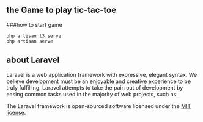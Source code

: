 ## the Game to play tic-tac-toe
###how to start game
```
php artisan t3:serve
php artisan serve
```

## about Laravel
Laravel is a web application framework with expressive, elegant syntax. We believe development must be an enjoyable and creative experience to be truly fulfilling. Laravel attempts to take the pain out of development by easing common tasks used in the majority of web projects, such as:

The Laravel framework is open-sourced software licensed under the [MIT license](https://opensource.org/licenses/MIT).
